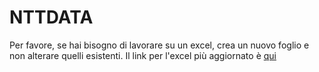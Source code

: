 # NTTDATA
Per favore, se hai bisogno di lavorare su un excel, crea un nuovo foglio e non alterare quelli esistenti.
Il link per l'excel più aggiornato è [qui](https://docs.google.com/spreadsheets/d/1gDb1UzF0nAvV85GPHViHLPZtnAyTOLpPqQPXffbe4K0/edit?usp=sharing)
